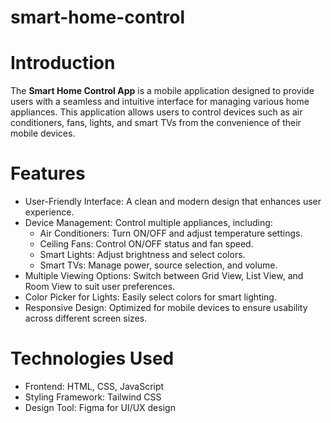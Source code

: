 # smart-home-control
# Introduction
The **Smart Home Control App** is a mobile application designed to provide users with a seamless and intuitive interface for managing various home appliances. This application allows users to control devices such as air conditioners, fans, lights, and smart TVs from the convenience of their mobile devices.

# Features
- User-Friendly Interface: A clean and modern design that enhances user experience.
- Device Management: Control multiple appliances, including:
  - Air Conditioners: Turn ON/OFF and adjust temperature settings.
  - Ceiling Fans: Control ON/OFF status and fan speed.
  - Smart Lights: Adjust brightness and select colors.
  - Smart TVs: Manage power, source selection, and volume.
- Multiple Viewing Options: Switch between Grid View, List View, and Room View to suit user preferences.
- Color Picker for Lights: Easily select colors for smart lighting.
- Responsive Design: Optimized for mobile devices to ensure usability across different screen sizes.

# Technologies Used
- Frontend: HTML, CSS, JavaScript
- Styling Framework: Tailwind CSS
- Design Tool: Figma for UI/UX design
